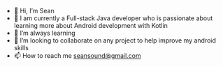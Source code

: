 - 👋 Hi, I’m Sean
- 👀 I am currently a Full-stack Java developer who is passionate about learning more about Android development with Kotlin
- 🌱 I’m always learning 
- 💞️ I’m looking to collaborate on any project to help improve my android skills
- 📫 How to reach me seansound@gmail.com

<!---
seanprawn/seanprawn is a ✨ special ✨ repository because its `README.md` (this file) appears on your GitHub profile.
You can click the Preview link to take a look at your changes.
--->
